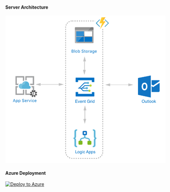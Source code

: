 #### Server Architecture
<div style="text-align:center"><center><img src="https://github.com/flusharcade/opsautodemo/blob/master/architecture.png?raw=true" alt="Azure Architecture"/></center></div>

#### Azure Deployment

[![Deploy to Azure](https://azuredeploy.net/deploybutton.png)](https://azuredeploy.net/)
